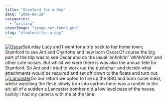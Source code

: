 ```yaml
---
title: "Stamford for a Day"
date: "2006-06-26"
categories: 
  - "writing"
coverImage: "image-not-found.png"
slug: "stamford-for-a-day"
---
```


[![Oscar](/images/174406863_02565b3668_m.jpg)](http://www.flickr.com/photos/funkylarma/174406863/ "Oscar")Saturday Lucy and I went for a trip back to her home town; Stamford to see Ant and Charlotte and new born Oscar.Of course the big part of the trip was to see Oscar and do the usual ’_ohhhhhh_’ ’_ahhhhhhh_’ and other cute noises. But whilst we were there is was also the annual fete for Stamford. So Ant and I tried to work out the pushchair and decide what attachments would be required and set off down to the floats and turn out. [![Lancaster](/images/174410063_5e5e2d5ef2_m.jpg)](http://www.flickr.com/photos/funkylarma/174410063/ "Photo Sharing")On our return we opted to fire up the BBQ and burn some meat, whilst watching the flesh slowly turn into carbon there was a rumble in the air; all of a sudden a Lancaster bomber did a low level pass of the house, luckily I had my camera with me at the time.
